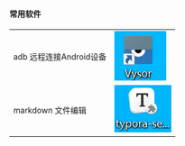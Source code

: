 #### 常用软件

|                         |                                                              |
| ----------------------- | ------------------------------------------------------------ |
| adb 远程连接Android设备 | ![image-20211025113800172](images/image-20211025113800172.png) |
| markdown 文件编辑       | ![image-20211025113905517](images/image-20211025113905517.png) |

